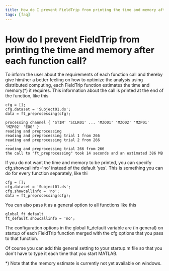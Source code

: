 ```yaml
---
title: How do I prevent FieldTrip from printing the time and memory after each function call?
tags: [faq]
---
```


# How do I prevent FieldTrip from printing the time and memory after each function call?

To inform the user about the requirements of each function call and thereby give him/her a better feeling on how to optimize the analysis using distributed computing, each FieldTrip function estimates the time and memory(*) it requires. This information about the call is printed at the end of the function, like this

    cfg = [];
    cfg.dataset = 'Subject01.ds';
    data = ft_preprocessing(cfg);

    processing channel { 'STIM' 'SCLK01' ... 'MZO01' 'MZO02' 'MZP01' 'MZP02' 'EOG' }
    reading and preprocessing
    reading and preprocessing trial 1 from 266
    reading and preprocessing trial 2 from 266
    ...
    reading and preprocessing trial 266 from 266
    the call to "ft_preprocessing" took 14 seconds and an estimated 386 MB

If you do not want the time and memory to be printed, you can specify cfg.showcallinfo='no' instead of the default 'yes'. This is something you can do for every function separately, like thi

    cfg = [];
    cfg.dataset = 'Subject01.ds';
    cfg.showcallinfo = 'no';
    data = ft_preprocessing(cfg);

You can also pass it as a general option to all functions like this

    global ft_default
    ft_default.showcallinfo = 'no';

The configuration options in the global ft_default variable are (in general) on startup of each FieldTrip function merged with the cfg options that you pass to that function.

Of course you can add this general setting to your startup.m file so that you don't have to type it  each time that you start MATLAB.

*) Note that the memory estimate is currently not yet available on windows.  
